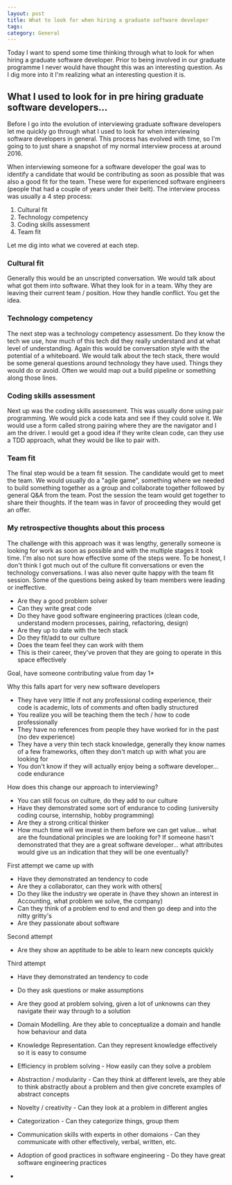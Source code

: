 ```yaml
---
layout: post
title: What to look for when hiring a graduate software developer
tags: 
category: General
---
```


Today I want to spend some time thinking through what to look for when hiring a graduate software developer. Prior to being involved in our graduate programme I never would have thought this was an interesting question. As I dig more into it I'm realizing what an interesting question it is.

## What I used to look for in pre hiring graduate software developers...

Before I go into the evolution of interviewing graduate software developers let me quickly go through what I used to look for when interviewing software developers in general. This process has evolved with time, so I'm going to to just share a snapshot of my normal interview process at around 2016.

When interviewing someone for a software developer the goal was to identify a candidate that would be contributing as soon as possible that was also a good fit for the team. These were for experienced software engineers (people that had a couple of years under their belt). The interview process was usually a 4 step process:

1) Cultural fit  
2) Technology competency  
3) Coding skills assessment  
4) Team fit  

Let me dig into what we covered at each step.

### Cultural fit

Generally this would be an unscripted conversation. We would talk about what got them into software. What they look for in a team. Why they are leaving their current team / position. How they handle conflict. You get the idea.

### Technology competency

The next step was a technology competency assessment. Do they know the tech we use, how much of this tech did they really understand and at what level of understanding. Again this would be conversation style with the potential of a whiteboard. We would talk about the tech stack, there would be some general questions around technology they have used. Things they would do or avoid. Often we would map out a build pipeline or something along those lines.

### Coding skills assessment

Next up was the coding skills assessment. This was usually done using pair programming. We would pick a code kata and see if they could solve it. We would use a form called strong pairing where they are the navigator and I am the driver. I would get a good idea if they write clean code, can they use a TDD approach, what they would be like to pair with.

### Team fit

The final step would be a team fit session. The candidate would get to meet the team. We would usually do a "agile game", something where we needed to build something together as a group and collaborate together followed by general Q&A from the team. Post the session the team would get together to share their thoughts. If the team was in favor of proceeding they would get an offer.

### My retrospective thoughts about this process

The challenge with this approach was it was lengthy, generally someone is looking for work as soon as possible and with the multiple stages it took time. I'm also not sure how effective some of the steps were. To be honest, I don't think I got much out of the culture fit conversations or even the technology conversations. I was also never quite happy with the team fit session. Some of the questions being asked by team members were leading or ineffective.



- Are they a good problem solver
- Can they write great code
- Do they have good software engineering practices (clean code, understand modern processes, pairing, refactoring, design)
- Are they up to date with the tech stack
- Do they fit/add to our culture
- Does the team feel they can work with them
- This is their career, they've proven that they are going to operate in this space effectively

Goal, have someone contributing value from day 1*

Why this falls apart for very new software developers
- They have very little if not any professional coding experience, their code is academic, lots of comments and often badly structured
- You realize you will be teaching them the tech / how to code professionally
- They have no references from people they have worked for in the past (no dev experience)
- They have a very thin tech stack knowledge, generally they know names of a few frameworks, often they don't match up with what you are looking for
- You don't know if they will actually enjoy being a software developer... code endurance

How does this change our approach to interviewing?
- You can still focus on culture, do they add to our culture
- Have they demonstrated some sort of endurance to coding (university coding course, internship, hobby programming)
- Are they a strong critical thinker
- How much time will we invest in them before we can get value... what are the foundational principles we are looking for? If someone hasn't demonstrated that they are a great software developer... what attributes would give us an indication that they will be one eventually?

First attempt we came up with
- Have they demonstrated an tendency to code
- Are they a collaborator, can they work with others[
- Do they like the industry we operate in (have they shown an interest in Accounting, what problem we solve, the company)
- Can they think of a problem end to end and then go deep and into the nitty gritty's
- Are they passionate about software

Second attempt 
- Are they show an apptitude to be able to learn new concepts quickly

Third attempt
- Have they demonstrated an tendency to code
- Do they ask questions or make assumptions
- Are they good at problem solving, given a lot of unknowns can they navigate their way through to a solution
- Domain Modelling. Are they able to conceptualize a domain and handle how behaviour and data
- Knowledge Representation. Can they represent knowledge effectively so it is easy to consume
- Efficiency in problem solving - How easily can they solve a problem
- Abstraction / modularity - Can they think at different levels, are they able to think abstractly about a problem and then give concrete examples of abstract concepts
- Novelty / creativity - Can they look at a problem in different angles
- Categorization - Can they categorize things, group them
- Communication skills with experts in other domaions - Can they communicate with other effectively, verbal, written, etc.
- Adoption of good practices in software engineering - Do they have great software engineering practices

- 
